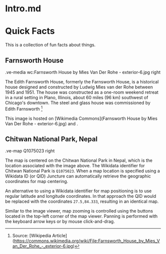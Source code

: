 # Intro.md

# Quick Facts

This is a collection of fun facts about things.

## Farnsworth House

.ve-media wc:Farnsworth House by Mies Van Der Rohe - exterior-6.jpg right

The Edith Farnsworth House, formerly the Farnsworth House, is a historical house designed and constructed by Ludwig Mies van der Rohe between 1945 and 1951. The house was constructed as a one-room weekend retreat in a rural setting in Plano, Illinois, about 60 miles (96 km) southwest of Chicago's downtown. The steel and glass house was commissioned by Edith Farnsworth [^1]

[^1]: Source: [Wikipedia Article] (https://commons.wikimedia.org/wiki/File:Farnsworth_House_by_Mies_Van_Der_Rohe_-_exterior-6.jpg)

This image is hosted on [Wikimedia Commons](Farnsworth House by Mies Van Der Rohe - exterior-6.jpg) and .



## Chitwan National Park, Nepal

.ve-map Q1075023 right

The map is centered on the Chitwan National Park in Nepal, which is the location associated with the image above.  The Wikidata identifier for Chitwan National Park is `Q1075023`.  When a map location is specified using a Wikidata ID (or QID) Juncture can automatically retrieve the geographic coordinates for map centering.

An alternative to using a Wikidata identifier for map positioning is to use regular latitude and longitude coordinates.  In that approach the QID would be replaced with the coordinates `27.5,84.333`, resulting in an identical map.

Similar to the image viewer, map zooming is controlled using the buttons located in the top-left corner of the map viewer.  Panning is performed with the keyboard arrow keys or by mouse click-and-drag.